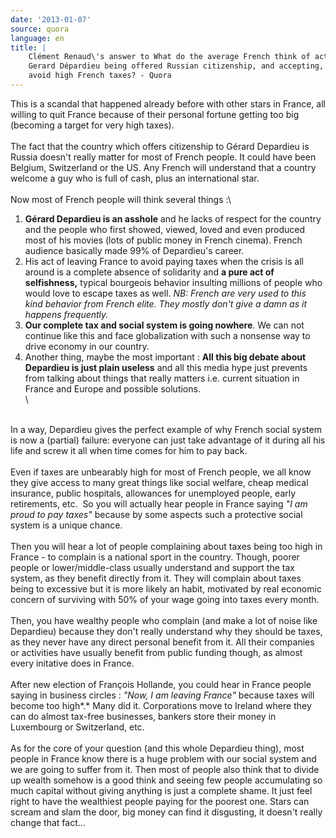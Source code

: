 ```yaml
---
date: '2013-01-07'
source: quora
language: en
title: |
    Clément Renaud\'s answer to What do the average French think of actor
    Gerard Dépardieu being offered Russian citizenship, and accepting, to
    avoid high French taxes? - Quora
---
```


This is a scandal that happened already before with other stars in
France, all willing to quit France because of their personal fortune
getting too big (becoming a target for very high taxes).\
\
The fact that the country which offers citizenship to Gérard Depardieu
is Russia doesn\'t really matter for most of French people. It could
have been Belgium, Switzerland or the US. Any French will understand
that a country welcome a guy who is full of cash, plus an international
star.\
\
Now most of French people will think several things :\

1.  **Gérard Depardieu is an asshole** and he lacks of respect for the
    country and the people who first showed, viewed, loved and even
    produced most of his movies (lots of public money in French cinema).
    French audience basically made 99% of Depardieu\'s career.
2.  His act of leaving France to avoid paying taxes when the crisis is
    all around is a complete absence of solidarity and **a pure act of
    selfishness,** typical bourgeois behavior insulting millions of
    people who would love to escape taxes as well. *NB: French are very
    used to this kind behavior from French elite. They mostly don\'t
    give a damn as it happens frequently.*
3.  **Our complete tax and social system is going nowhere**. We can not
    continue like this and face globalization with such a nonsense way
    to drive economy in our country.
4.  Another thing, maybe the most important : **All this big debate
    about Depardieu is just plain useless** and all this media hype just
    prevents from talking about things that really matters i.e. current
    situation in France and Europe and possible solutions.\
    \

\
In a way, Depardieu gives the perfect example of why French social
system is now a (partial) failure: everyone can just take advantage of
it during all his life and screw it all when time comes for him to pay
back. \
\
Even if taxes are unbearably high for most of French people, we all know
they give access to many great things like social welfare, cheap medical
insurance, public hospitals, allowances for unemployed people, early
retirements, etc.  So you will actually hear people in France saying
*\"I am proud to pay taxes\"* because by some aspects such a protective
social system is a unique chance.\
\
Then you will hear a lot of people complaining about taxes being too
high in France - to complain is a national sport in the country. Though,
poorer people or lower/middle-class usually understand and support the
tax system, as they benefit directly from it. They will complain about
taxes being to excessive but it is more likely an habit, motivated by
real economic concern of surviving with 50% of your wage going into
taxes every month.\
\
Then, you have wealthy people who complain (and make a lot of noise like
Depardieu) because they don\'t really understand why they should be
taxes, as they never have any direct personal benefit from it. All their
companies or activities have usually benefit from public funding though,
as almost every initative does in France.\
\
After new election of François Hollande, you could hear in France people
saying in business circles : *\"Now, I am leaving France\"* because
taxes will become too high*.* Many did it. Corporations move to Ireland
where they can do almost tax-free businesses, bankers store their money
in Luxembourg or Switzerland, etc.\
\
As for the core of your question (and this whole Depardieu thing), most
people in France know there is a huge problem with our social system and
we are going to suffer from it. Then most of people also think that to
divide up wealth somehow is a good think and seeing few people
accumulating so much capital without giving anything is just a complete
shame. It just feel right to have the wealthiest people paying for the
poorest one. Stars can scream and slam the door, big money can find it
disgusting, it doesn\'t really change that fact\...

